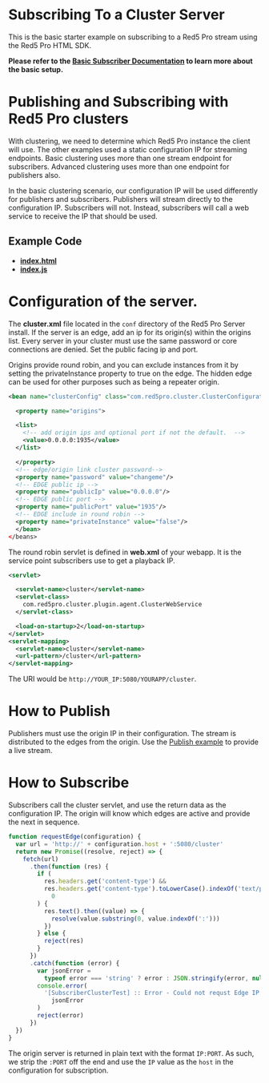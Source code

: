 # Subscribing To a Cluster Server

This is the basic starter example on subscribing to a Red5 Pro stream using the Red5 Pro HTML SDK.

**Please refer to the [Basic Subscriber Documentation](../subscribe/README.md) to learn more about the basic setup.**

# Publishing and Subscribing with Red5 Pro clusters

With clustering, we need to determine which Red5 Pro instance the client will use. The other examples used a static configuration IP for streaming endpoints. Basic clustering uses more than one stream endpoint for subscribers. Advanced clustering uses more than one endpoint for publishers also.

In the basic clustering scenario, our configuration IP will be used differently for publishers and subscribers. Publishers will stream directly to the configuration IP. Subscribers will not. Instead, subscribers will call a web service to receive the IP that should be used.

## Example Code

- **[index.html](index.html)**
- **[index.js](index.js)**

# Configuration of the server.

The **cluster.xml** file located in the `conf` directory of the Red5 Pro Server install. If the server is an edge, add an ip for its origin(s) within the origins list. Every server in your cluster must use the same password or core connections are denied. Set the public facing ip and port.

Origins provide round robin, and you can exclude instances from it by setting the privateInstance property to true on the edge. The hidden edge can be used for other purposes such as being a repeater origin.

```xml
<bean name="clusterConfig" class="com.red5pro.cluster.ClusterConfiguration" >

  <property name="origins">

  <list>
    <!-- add origin ips and optional port if not the default.  -->
    <value>0.0.0.0:1935</value>
  </list>

  </property>
  <!-- edge/origin link cluster password-->
  <property name="password" value="changeme"/>
  <!-- EDGE public ip -->
  <property name="publicIp" value="0.0.0.0"/>
  <!-- EDGE public port -->
  <property name="publicPort" value="1935"/>
  <!-- EDGE include in round robin -->
  <property name="privateInstance" value="false"/>
  </bean>
</beans>
```

The round robin servlet is defined in **web.xml** of your webapp. It is the service point subscribers use to get a playback IP.

```xml
<servlet>

  <servlet-name>cluster</servlet-name>
  <servlet-class>
    com.red5pro.cluster.plugin.agent.ClusterWebService
  </servlet-class>

  <load-on-startup>2</load-on-startup>
</servlet>
<servlet-mapping>
  <servlet-name>cluster</servlet-name>
  <url-pattern>/cluster</url-pattern>
</servlet-mapping>
```

The URI would be `http://YOUR_IP:5080/YOURAPP/cluster`.

# How to Publish

Publishers must use the origin IP in their configuration. The stream is distributed to the edges from the origin. Use the [Publish example](../publish) to provide a live stream.

# How to Subscribe

Subscribers call the cluster servlet, and use the return data as the configuration IP. The origin will know which edges are active and provide the next in sequence.

```js
function requestEdge(configuration) {
  var url = 'http://' + configuration.host + ':5080/cluster'
  return new Promise((resolve, reject) => {
    fetch(url)
      .then(function (res) {
        if (
          res.headers.get('content-type') &&
          res.headers.get('content-type').toLowerCase().indexOf('text/plain') >=
            0
        ) {
          res.text().then((value) => {
            resolve(value.substring(0, value.indexOf(':')))
          })
        } else {
          reject(res)
        }
      })
      .catch(function (error) {
        var jsonError =
          typeof error === 'string' ? error : JSON.stringify(error, null, 2)
        console.error(
          '[SubscriberClusterTest] :: Error - Could not requst Edge IP. ' +
            jsonError
        )
        reject(error)
      })
  })
}
```

The origin server is returned in plain text with the format `IP:PORT`. As such, we strip the `:PORT` off the end and use the `IP` value as the `host` in the configuration for subscription.
